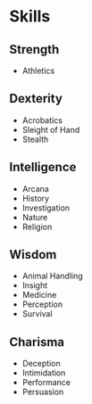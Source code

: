 # Skills

## Strength
* Athletics

## Dexterity
* Acrobatics
* Sleight of Hand
* Stealth

## Intelligence
* Arcana
* History
* Investigation
* Nature
* Religion

## Wisdom
* Animal Handling
* Insight
* Medicine
* Perception
* Survival

## Charisma
* Deception
* Intimidation
* Performance
* Persuasion
